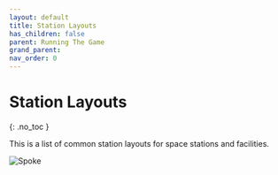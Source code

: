 ```yaml
---
layout: default
title: Station Layouts
has_children: false
parent: Running The Game
grand_parent: 
nav_order: 0
---
```

# Station Layouts
{: .no_toc }

This is a list of common station layouts for space stations and facilities.

![Spoke](Game/Blocks/Spoke)